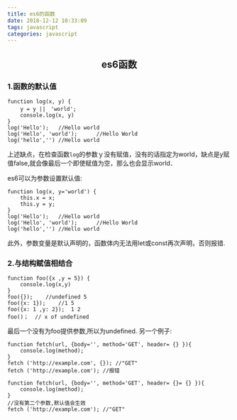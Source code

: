 ```yaml
---
title: es6的函数
date: 2018-12-12 10:33:09
tags: javascript
categories: javascript
---
```

## <center>es6函数</center>
### 1.函数的默认值
```
function log(x, y) {
    y = y ||　'world';
    console.log(x, y)
}
log('Hello');   //Hello world
log('Hello', 'world');      //Hello World
log('hello','') //Hello world
```
上述缺点，在检查函数`log`的参数ｙ没有赋值，没有的话指定为world，缺点是y赋值false,就会像最后一个即使赋值为空，那么也会显示world．

es6可以为参数设置默认值:
```
function log(x, y='world') {
    this.x = x;
    this.y = y;
}
log('Hello');   //Hello world
log('Hello', 'world');      //Hello World
log('hello','') //Hello world
```
此外，参数变量是默认声明的，函数体内无法用let或const再次声明，否则报错.    

### 2.与结构赋值相结合    
```
function foo({x ,y = 5}) {
    console.log(x,y)
}
foo({});    //undefined 5
foo({x: 1});    //1 5
foo({x: 1 ,y: 2});  1 2
foo()；  // x of undefined
```
最后一个没有为foo提供参数,所以为undefined.
另一个例子:
```
function fetch(url, {body='', method='GET', header= {} }){
    console.log(method);
}
fetch ('http://example.com', {}); //"GET"
fetch ('http://example.com'); //报错

function fetch(url, {body='', method='GET', header= {}= {} }){
    console.log(method);
}
//没有第二个参数,默认值会生效
fetch ('http://example.com'); //"GET"
```


